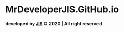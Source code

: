 # MrDeveloperJIS.GitHub.io

#### developed by [JIS](https://mrdeveloperjis.github.io) &copy; 2020 | All right reserved
